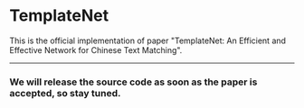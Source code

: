 # TemplateNet
This is the official implementation of paper "TemplateNet: An Efficient and Effective Network for Chinese Text Matching".

------

### We will release the source code as soon as the paper is accepted, so stay tuned.
